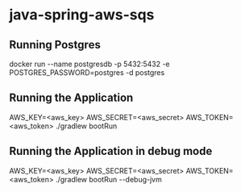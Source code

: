 # java-spring-aws-sqs

## Running Postgres
docker run --name postgresdb -p 5432:5432 -e POSTGRES_PASSWORD=postgres -d postgres

## Running the Application
AWS_KEY=<aws_key> AWS_SECRET=<aws_secret> AWS_TOKEN=<aws_token> ./gradlew bootRun

## Running the Application in debug mode
AWS_KEY=<aws_key> AWS_SECRET=<aws_secret> AWS_TOKEN=<aws_token> ./gradlew bootRun --debug-jvm

